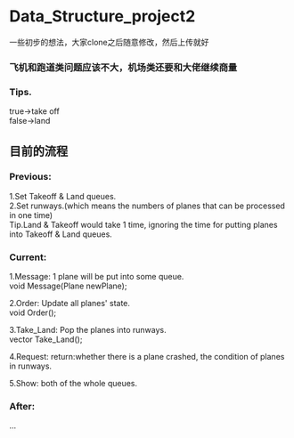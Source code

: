 # Data_Structure_project2
一些初步的想法，大家clone之后随意修改，然后上传就好     

### 飞机和跑道类问题应该不大，机场类还要和大佬继续商量
### Tips.  
true->take off  
false->land

## 目前的流程
### Previous:  
1.Set Takeoff & Land queues.  
2.Set runways.(which means the numbers of planes that can be processed in one time)  
Tip.Land & Takeoff would take 1 time, ignoring the time for putting planes into Takeoff & Land queues.  
### Current:  
1.Message: 1 plane will be put into some queue.  
void Message(Plane newPlane);

2.Order: Update all planes' state.  
void Order();

3.Take_Land: Pop the planes into runways.  
vector<Plane> Take_Land();

4.Request: return:whether there is a plane crashed, the condition of planes in runways.  


5.Show: both of the whole queues.  
### After:  
...
